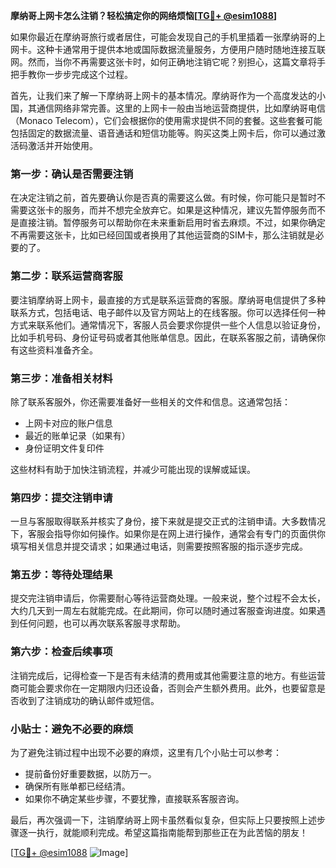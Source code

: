 **摩纳哥上网卡怎么注销？轻松搞定你的网络烦恼[[TG💪+ @esim1088](https://t.me/s/esim1088)]**

如果你最近在摩纳哥旅行或者居住，可能会发现自己的手机里插着一张摩纳哥的上网卡。这种卡通常用于提供本地或国际数据流量服务，方便用户随时随地连接互联网。然而，当你不再需要这张卡时，如何正确地注销它呢？别担心，这篇文章将手把手教你一步步完成这个过程。

首先，让我们来了解一下摩纳哥上网卡的基本情况。摩纳哥作为一个高度发达的小国，其通信网络非常完善。这里的上网卡一般由当地运营商提供，比如摩纳哥电信（Monaco Telecom），它们会根据你的使用需求提供不同的套餐。这些套餐可能包括固定的数据流量、语音通话和短信功能等。购买这类上网卡后，你可以通过激活码激活并开始使用。

### **第一步：确认是否需要注销**
在决定注销之前，首先要确认你是否真的需要这么做。有时候，你可能只是暂时不需要这张卡的服务，而并不想完全放弃它。如果是这种情况，建议先暂停服务而不是直接注销。暂停服务可以帮助你在未来重新启用时省去麻烦。不过，如果你确定不再需要这张卡，比如已经回国或者换用了其他运营商的SIM卡，那么注销就是必要的了。

### **第二步：联系运营商客服**
要注销摩纳哥上网卡，最直接的方式是联系运营商的客服。摩纳哥电信提供了多种联系方式，包括电话、电子邮件以及官方网站上的在线客服。你可以选择任何一种方式来联系他们。通常情况下，客服人员会要求你提供一些个人信息以验证身份，比如手机号码、身份证号码或者其他账单信息。因此，在联系客服之前，请确保你有这些资料准备齐全。

### **第三步：准备相关材料**
除了联系客服外，你还需要准备好一些相关的文件和信息。这通常包括：
- 上网卡对应的账户信息
- 最近的账单记录（如果有）
- 身份证明文件复印件

这些材料有助于加快注销流程，并减少可能出现的误解或延误。

### **第四步：提交注销申请**
一旦与客服取得联系并核实了身份，接下来就是提交正式的注销申请。大多数情况下，客服会指导你如何操作。如果你是在网上进行操作，通常会有专门的页面供你填写相关信息并提交请求；如果通过电话，则需要按照客服的指示逐步完成。

### **第五步：等待处理结果**
提交完注销申请后，你需要耐心等待运营商处理。一般来说，整个过程不会太长，大约几天到一周左右就能完成。在此期间，你可以随时通过客服查询进度。如果遇到任何问题，也可以再次联系客服寻求帮助。

### **第六步：检查后续事项**
注销完成后，记得检查一下是否有未结清的费用或其他需要注意的地方。有些运营商可能会要求你在一定期限内归还设备，否则会产生额外费用。此外，也要留意是否收到了注销成功的确认邮件或短信。

### **小贴士：避免不必要的麻烦**
为了避免注销过程中出现不必要的麻烦，这里有几个小贴士可以参考：
- 提前备份好重要数据，以防万一。
- 确保所有账单都已经结清。
- 如果你不确定某些步骤，不要犹豫，直接联系客服咨询。

最后，再次强调一下，注销摩纳哥上网卡虽然看似复杂，但实际上只要按照上述步骤逐一执行，就能顺利完成。希望这篇指南能帮到那些正在为此苦恼的朋友！

[[TG💪+ @esim1088](https://t.me/s/esim1088) ![Image](https://i.postimg.cc/4NQfJmqS/Snipaste-2025-05-13-00-14-12.png)]